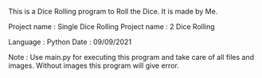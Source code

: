 This is a Dice Rolling program to Roll the Dice. It is made by Me.

Project name : Single Dice Rolling
Project name : 2 Dice Rolling

Language : Python
Date : 09/09/2021

Note  : Use main.py for executing this program and take care of all files and images. Without images this program will give error.
